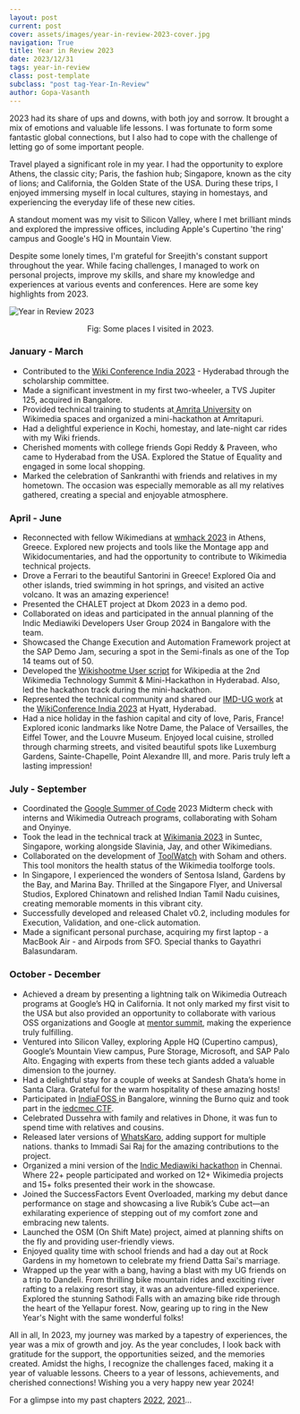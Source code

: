 ```yaml
---
layout: post
current: post
cover: assets/images/year-in-review-2023-cover.jpg
navigation: True
title: Year in Review 2023
date: 2023/12/31
tags: year-in-review
class: post-template
subclass: "post tag-Year-In-Review"
author: Gopa-Vasanth
---
```


2023 had its share of ups and downs, with both joy and sorrow. It brought a mix of emotions and valuable life lessons. I was fortunate to form some fantastic global connections, but I also had to cope with the challenge of letting go of some important people.

Travel played a significant role in my year. I had the opportunity to explore Athens, the classic city; Paris, the fashion hub; Singapore, known as the city of lions; and California, the Golden State of the USA. During these trips, I enjoyed immersing myself in local cultures, staying in homestays, and experiencing the everyday life of these new cities.

A standout moment was my visit to Silicon Valley, where I met brilliant minds and explored the impressive offices, including Apple's Cupertino 'the ring' campus and Google's HQ in Mountain View.

Despite some lonely times, I'm grateful for Sreejith's constant support throughout the year. While facing challenges, I managed to work on personal projects, improve my skills, and share my knowledge and experiences at various events and conferences. Here are some key highlights from 2023.

![Year in Review 2023](assets/images/year-in-review-2023.jpg)<center>Fig: Some places I visited in 2023.</center>

### January - March

- Contributed to the [Wiki Conference India 2023](https://meta.wikimedia.org/wiki/WikiConference_India_2023) - Hyderabad through the scholarship committee.
- Made a significant investment in my first two-wheeler, a TVS Jupiter 125, acquired in Bangalore.
- Provided technical training to students at[ Amrita University](https://www.linkedin.com/feed/update/urn:li:activity:7035961012985991168/) on Wikimedia spaces and organized a mini-hackathon at Amritapuri.
- Had a delightful experience in Kochi, homestay, and late-night car rides with my Wiki friends.
- Cherished moments with college friends Gopi Reddy & Praveen, who came to Hyderabad from the USA. Explored the Statue of Equality and engaged in some local shopping.
- Marked the celebration of Sankranthi with friends and relatives in my hometown. The occasion was especially memorable as all my relatives gathered, creating a special and enjoyable atmosphere.

### April - June

- Reconnected with fellow Wikimedians at [wmhack 2023](https://www.linkedin.com/posts/gopa-vasanth_wmhack-wmhack2023-wikimedia-activity-7082404720346083328--lSJ) in Athens, Greece. Explored new projects and tools like the Montage app and Wikidocumentaries, and had the opportunity to contribute to Wikimedia technical projects.
- Drove a Ferrari to the beautiful Santorini in Greece! Explored Oia and other islands, tried swimming in hot springs, and visited an active volcano. It was an amazing experience!
- Presented the CHALET project at Dkom 2023 in a demo pod.
- Collaborated on ideas and participated in the annual planning of the Indic Mediawiki Developers User Group 2024 in Bangalore with the team.
- Showcased the Change Execution and Automation Framework project at the SAP Demo Jam, securing a spot in the Semi-finals as one of the Top 14 teams out of 50.
- Developed the [Wikishootme User script](https://www.mediawiki.org/wiki/User:Gopavasanth/UserScripts#1._WikiShootMe.js) for Wikipedia at the 2nd Wikimedia Technology Summit & Mini-Hackathon in Hyderabad. Also, led the hackathon track during the mini-hackathon.
- Represented the technical community and shared our [IMD-UG work](https://docs.google.com/presentation/d/1KRik_TSfaJot4cMhXQ4Xh6XFMDkYl42XNaezMuFkY30/edit?usp=sharing) at the [WikiConference India 2023](https://meta.wikimedia.org/wiki/WikiConference_India_2023) at Hyatt, Hyderabad.
- Had a nice holiday in the fashion capital and city of love, Paris, France! Explored iconic landmarks like Notre Dame, the Palace of Versailles, the Eiffel Tower, and the Louvre Museum. Enjoyed local cuisine, strolled through charming streets, and visited beautiful spots like Luxemburg Gardens, Sainte-Chapelle, Point Alexandre III, and more. Paris truly left a lasting impression!

### July - September

- Coordinated the [Google Summer of Code](https://www.mediawiki.org/wiki/Google_Summer_of_Code/2023) 2023 Midterm check with interns and Wikimedia Outreach programs, collaborating with Soham and Onyinye.
- Took the lead in the technical track at [Wikimania 2023](https://wikimania.wikimedia.org/wiki/2023:Wikimania) in Suntec, Singapore, working alongside Slavinia, Jay, and other Wikimedians.
- Collaborated on the development of [ToolWatch](http://tool-watch.toolforge.org/) with Soham and others. This tool monitors the health status of the Wikimedia toolforge tools.
- In Singapore, I experienced the wonders of Sentosa Island, Gardens by the Bay, and Marina Bay. Thrilled at the Singapore Flyer, and Universal Studios, Explored Chinatown and relished Indian Tamil Nadu cuisines, creating memorable moments in this vibrant city.
- Successfully developed and released Chalet v0.2, including modules for Execution, Validation, and one-click automation.
- Made a significant personal purchase, acquiring my first laptop - a MacBook Air - and Airpods from SFO. Special thanks to Gayathri Balasundaram.

### October - December

- Achieved a dream by presenting a lightning talk on Wikimedia Outreach programs at Google’s HQ in California. It not only marked my first visit to the USA but also provided an opportunity to collaborate with various OSS organizations and Google at [mentor summit](https://sites.google.com/view/gsoc2023mentorsummit/home), making the experience truly fulfilling.
- Ventured into Silicon Valley, exploring Apple HQ (Cupertino campus), Google’s Mountain View campus, Pure Storage, Microsoft, and SAP Palo Alto. Engaging with experts from these tech giants added a valuable dimension to the journey.
- Had a delightful stay for a couple of weeks at Sandesh Ghata’s home in Santa Clara. Grateful for the warm hospitality of these amazing hosts!
- Participated in [IndiaFOSS ](https://indiafoss.net/)in Bangalore, winning the Burno quiz and took part in the [iedcmec CTF](https://game.iedcmec.in/).
- Celebrated Dussehra with family and relatives in Dhone, it was fun to spend time with relatives and cousins.
- Released later versions of [WhatsKaro](https://play.google.com/store/apps/details?id=com.gopavasanth.whatsapp_karo&hl=en&gl=US), adding support for multiple nations. thanks to Immadi Sai Raj for the amazing contributions to the project.
- Organized a mini version of the [Indic Mediawiki hackathon](https://meta.wikimedia.org/wiki/Indic_Wikimedia_Hackathon_2023) in Chennai. Where 22+ people participated and worked on 12+ Wikimedia projects and 15+ folks presented their work in the showcase.
- Joined the SuccessFactors Event Overloaded, marking my debut dance performance on stage and showcasing a live Rubik’s Cube act—an exhilarating experience of stepping out of my comfort zone and embracing new talents.
- Launched the OSM (On Shift Mate) project, aimed at planning shifts on the fly and providing user-friendly views.
- Enjoyed quality time with school friends and had a day out at Rock Gardens in my hometown to celebrate my friend Datta Sai's marriage.
- Wrapped up the year with a bang, having a blast with my UG friends on a trip to Dandeli. From thrilling bike mountain rides and exciting river rafting to a relaxing resort stay, it was an adventure-filled experience. Explored the stunning Sathodi Falls with an amazing bike ride through the heart of the Yellapur forest. Now, gearing up to ring in the New Year's Night with the same wonderful folks!

All in all, In 2023, my journey was marked by a tapestry of experiences, the year was a mix of growth and joy. As the year concludes, I look back with gratitude for the support, the opportunities seized, and the memories created. Amidst the highs, I recognize the challenges faced, making it a year of valuable lessons. Cheers to a year of lessons, achievements, and cherished connections! Wishing you a very happy new year 2024!

For a glimpse into my past chapters [2022](https://gopavasanth.github.io/blog/Year-in-Review-2022), [2021](https://gopavasanth.github.io/blog/Year-in-Review-2021)…
